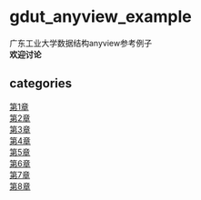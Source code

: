 # gdut_anyview_example
广东工业大学数据结构anyview参考例子    
**欢迎讨论**    
## categories  
[第1章](../main/chapter1/README.md)   
[第2章](../main/chapter2/README.md)  
[第3章](../main/chapter3/README.md)  
[第4章](../main/chapter4/README.md)  
[第5章](../main/chapter5/README.md)  
[第6章](../main/chapter6/README.md)  
[第7章](../main/chapter7/README.md)  
[第8章](../main/chapter8/README.md)  
